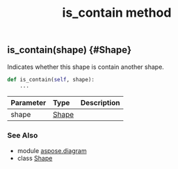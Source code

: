 ﻿---
title: is_contain method
second_title: Aspose.Diagram for Python via .NET API References
description: 
type: docs
weight: 140
url: /python-net/aspose.diagram/shape/is_contain/
is_root: false
---

## is_contain(shape) {#Shape}

Indicates whether this shape is contain another shape.



```python
def is_contain(self, shape):
    ...
```


| Parameter | Type | Description |
| :- | :- | :- |
| shape | [Shape](/diagram/python-net/aspose.diagram/shape) |  |



### See Also
* module [aspose.diagram](../../)
* class [Shape](/diagram/python-net/aspose.diagram/shape)
